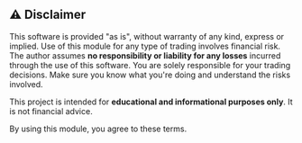 ## ⚠️ Disclaimer

This software is provided "as is", without warranty of any kind, express or implied. Use of this module for any type of trading involves financial risk. The author assumes **no responsibility or liability for any losses** incurred through the use of this software. You are solely responsible for your trading decisions. Make sure you know what you're doing and understand the risks involved.

This project is intended for **educational and informational purposes only**. It is not financial advice.

By using this module, you agree to these terms.
